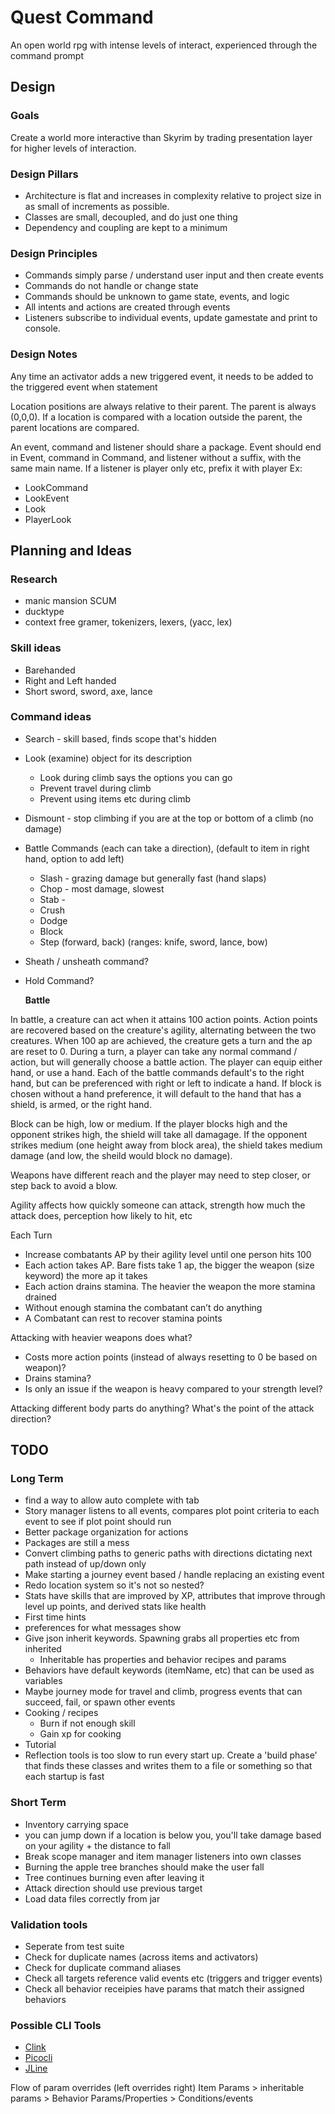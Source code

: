 # Quest Command

An open world rpg with intense levels of interact, experienced through the command prompt

## Design

### Goals

Create a world more interactive than Skyrim by trading presentation layer for higher levels of interaction.

### Design Pillars

* Architecture is flat and increases in complexity relative to project size in as small of increments as possible.
* Classes are small, decoupled, and do just one thing
* Dependency and coupling are kept to a minimum

### Design Principles

* Commands simply parse / understand user input and then create events
* Commands do not handle or change state
* Commands should be unknown to game state, events, and logic
* All intents and actions are created through events
* Listeners subscribe to individual events, update gamestate and print to console.

### Design Notes

Any time an activator adds a new triggered event, it needs to be added to the triggered event when statement

Location positions are always relative to their parent. The parent is always (0,0,0). If a location is compared with a location outside the parent, the parent locations are compared.

An event, command and listener should share a package. Event should end in Event, command in Command, and listener without a suffix, with the same main name. If a listener is player only etc, prefix it with player 
Ex: 
* LookCommand
* LookEvent
* Look
* PlayerLook

## Planning and Ideas

### Research
* manic mansion SCUM
* ducktype
* context free gramer, tokenizers, lexers, (yacc, lex)


### Skill ideas
* Barehanded
* Right and Left handed
* Short sword, sword, axe, lance

### Command ideas
* Search - skill based, finds scope that's hidden
* Look (examine) object for its description
  * Look during climb says the options you can go
  * Prevent travel during climb
  * Prevent using items etc during climb
* Dismount - stop climbing if you are at the top or bottom of a climb (no damage)
* Battle Commands (each can take a direction), (default to item in right hand, option to add left)
  * Slash - grazing damage but generally fast (hand slaps)
  * Chop - most damage, slowest
  * Stab - 
  * Crush
  * Dodge
  * Block 
  * Step (forward, back) (ranges: knife, sword, lance, bow)
* Sheath / unsheath command?
* Hold Command?
  
  **Battle**
  
 In battle, a creature can act when it attains 100 action points. Action points are recovered based on the creature's agility, alternating between the two creatures. When 100 ap are achieved, the creature gets a turn and the ap are reset to 0. During a turn, a player can take any normal command / action, but will generally choose a battle action. The player can equip either hand, or use a hand. Each of the battle commands default's to the right hand, but can be preferenced with right or left to indicate a hand. If block is chosen without a hand preference, it will default to the hand that has a shield, is armed, or the right hand. 
 
 Block can be high, low or medium. If the player blocks high and the opponent strikes high, the shield will take all damagage. If the opponent strikes medium (one height away from block area), the shield takes medium damage (and low, the sheild would block no damage).
 
 Weapons have different reach and the player may need to step closer, or step back to avoid a blow.

Agility affects how quickly someone can attack, strength how much the attack does, perception how likely to hit, etc

Each Turn
* Increase combatants AP by their agility level until one person hits 100
* Each action takes AP. Bare fists take 1 ap, the bigger the weapon (size keyword) the more ap it takes
* Each action drains stamina. The heavier the weapon the more stamina drained
* Without enough stamina the combatant can’t do anything
* A Combatant can rest to recover stamina points


Attacking with heavier weapons does what?
* Costs more action points (instead of always resetting to 0 be based on weapon)?
* Drains stamina?
* Is only an issue if the weapon is heavy compared to your strength level?

Attacking different body parts do anything? What's the point of the attack direction?

## TODO

### Long Term

* find a way to allow auto complete with tab
* Story manager listens to all events, compares plot point criteria to each event to see if plot point should run
* Better package organization for actions
* Packages are still a mess
* Convert climbing paths to generic paths with directions dictating next path instead of up/down only
* Make starting a journey event based / handle replacing an existing event
* Redo location system so it's not so nested?
* Stats have skills that are improved by XP, attributes that improve through level up points, and derived stats like health
* First time hints
* preferences for what messages show
* Give json inherit keywords. Spawning grabs all properties etc from inherited
  * Inheritable has properties and behavior recipes and params
* Behaviors have default keywords (itemName, etc) that can be used as variables
* Maybe journey mode for travel and climb, progress events that can succeed, fail, or spawn other events
* Cooking / recipes
  * Burn if not enough skill
  * Gain xp for cooking
* Tutorial
* Reflection tools is too slow to run every start up. Create a 'build phase' that finds these classes and writes them to a file or something so that each startup is fast


### Short Term

* Inventory carrying space
* you can jump down if a location is below you, you'll take damage based on your agility + the distance to fall
* Break scope manager and item manager listeners into own classes
* Burning the apple tree branches should make the user fall
* Tree continues burning even after leaving it
* Attack direction should use previous target
* Load data files correctly from jar

### Validation tools

* Seperate from test suite
* Check for duplicate names (across items and activators)
* Check for duplicate command aliases
* Check all targets reference valid events etc (triggers and trigger events)
* Check all behavior receipies have params that match their assigned behaviors


### Possible CLI Tools
* [Clink](http://mridgers.github.io/clink/)
* [Picocli](https://github.com/remkop/picocli)
* [JLine](https://jline.github.io/)  

Flow of param overrides (left overrides right)
Item Params > inheritable params > Behavior Params/Properties > Conditions/events

